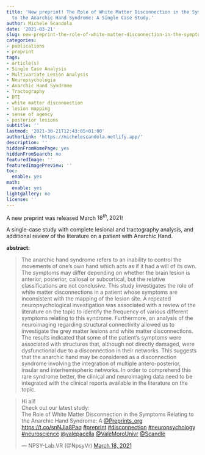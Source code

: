 ```yaml
---
title: 'New preprint! The Role of White Matter Disconnection in the Symptoms Relating
  to the Anarchic Hand Syndrome: A Single Case Study.'
author: Michele Scandola
date: '2021-03-21'
slug: new-preprint-the-role-of-white-matter-disconnection-in-the-symptoms-relating-to-the-anarchic-hand-syndrome-a-single-case-study
categories:
- publications
- preprint
tags:
- article(s)
- Single Case Analysis
- Multivariate Lesion Analysis
- Neuropsychologia
- Anarchic Hand Syndrome
- Tractography
- DTI
- white matter disconnection
- lesion mapping
- sense of agency
- posterior lesions
subtitle: ''
lastmod: '2021-30-21T12:43:05+01:00'
authorLink: 'https://michelescandola.netlify.app/'
description: ''
hiddenFromHomePage: yes
hiddenFromSearch: no
featuredImage: ''
featuredImagePreview: ''
toc:
  enable: yes
math:
  enable: yes
lightgallery: no
license: ''
---
```


A new preprint was released March $18^{th}, 2021$!

A single-case study with complete lesional and tractography analysis,
and additional review of the literature on a patient with 
Anarchic Hand.

<!--more-->

**abstract:**

> The anarchic hand syndrome refers to an inability to control the movements of one’s own hand which acts as if it had a will of its own. The symptoms may differ depending on whether the brain lesion is anterior, posterior, callosal or subcortical, but the relative classifications are not conclusive. This study investigates the role of white matter disconnections in a patient whose symptoms are inconsistent with the mapping of the lesion site. A repeated neuropsychological investigation was associated with a review of the literature on the topic to identify the frequency of various different symptoms relating to this syndrome. Furthermore, an analysis of the neuroimaging regarding structural connectivity allowed us to investigate the grey matter lesions and white matter disconnections. The results indicated that some of the patient’s symptoms were associated with structures that, although not directly damaged, were dysfunctional due to a disconnection in their networks. This suggests that the anarchic hand may be considered as a disconnection syndrome involving the integration of multiple antero-posterior, insular and interhemispheric networks. In order to comprehend this rare syndrome better, the clinical and neuroimaging data need to be integrated with the clinical reports available in the literature on the topic. 


<blockquote class="twitter-tweet"><p lang="en" dir="ltr">Hi all!<br>Check out our latest study:<br>The Role of White Matter Disconnection in the Symptoms Relating to the Anarchic Hand Syndrome: A <a href="https://twitter.com/Preprints_org?ref_src=twsrc%5Etfw">@Preprints_org</a> <a href="https://t.co/snNJIa8Paq">https://t.co/snNJIa8Paq</a> <a href="https://twitter.com/hashtag/preprint?src=hash&amp;ref_src=twsrc%5Etfw">#preprint</a> <a href="https://twitter.com/hashtag/disconnection?src=hash&amp;ref_src=twsrc%5Etfw">#disconnection</a> <a href="https://twitter.com/hashtag/neuropsychology?src=hash&amp;ref_src=twsrc%5Etfw">#neuropsychology</a> <a href="https://twitter.com/hashtag/neuroscience?src=hash&amp;ref_src=twsrc%5Etfw">#neuroscience</a> <a href="https://twitter.com/valepacella?ref_src=twsrc%5Etfw">@valepacella</a> <a href="https://twitter.com/ValeMoroUnivr?ref_src=twsrc%5Etfw">@ValeMoroUnivr</a> <a href="https://twitter.com/Scandle?ref_src=twsrc%5Etfw">@Scandle</a></p>&mdash; NPSY-Lab.VR (@NpsyVr) <a href="https://twitter.com/NpsyVr/status/1372531127064350720?ref_src=twsrc%5Etfw">March 18, 2021</a></blockquote> <script async src="https://platform.twitter.com/widgets.js" charset="utf-8"></script> 

